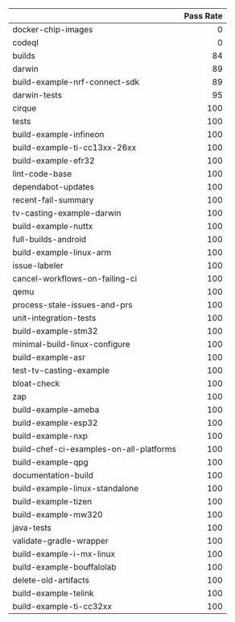 |                                         |   Pass Rate |
|:----------------------------------------|------------:|
| docker-chip-images                      |           0 |
| codeql                                  |           0 |
| builds                                  |          84 |
| darwin                                  |          89 |
| build-example-nrf-connect-sdk           |          89 |
| darwin-tests                            |          95 |
| cirque                                  |         100 |
| tests                                   |         100 |
| build-example-infineon                  |         100 |
| build-example-ti-cc13xx-26xx            |         100 |
| build-example-efr32                     |         100 |
| lint-code-base                          |         100 |
| dependabot-updates                      |         100 |
| recent-fail-summary                     |         100 |
| tv-casting-example-darwin               |         100 |
| build-example-nuttx                     |         100 |
| full-builds-android                     |         100 |
| build-example-linux-arm                 |         100 |
| issue-labeler                           |         100 |
| cancel-workflows-on-failing-ci          |         100 |
| qemu                                    |         100 |
| process-stale-issues-and-prs            |         100 |
| unit-integration-tests                  |         100 |
| build-example-stm32                     |         100 |
| minimal-build-linux-configure           |         100 |
| build-example-asr                       |         100 |
| test-tv-casting-example                 |         100 |
| bloat-check                             |         100 |
| zap                                     |         100 |
| build-example-ameba                     |         100 |
| build-example-esp32                     |         100 |
| build-example-nxp                       |         100 |
| build-chef-ci-examples-on-all-platforms |         100 |
| build-example-qpg                       |         100 |
| documentation-build                     |         100 |
| build-example-linux-standalone          |         100 |
| build-example-tizen                     |         100 |
| build-example-mw320                     |         100 |
| java-tests                              |         100 |
| validate-gradle-wrapper                 |         100 |
| build-example-i-mx-linux                |         100 |
| build-example-bouffalolab               |         100 |
| delete-old-artifacts                    |         100 |
| build-example-telink                    |         100 |
| build-example-ti-cc32xx                 |         100 |